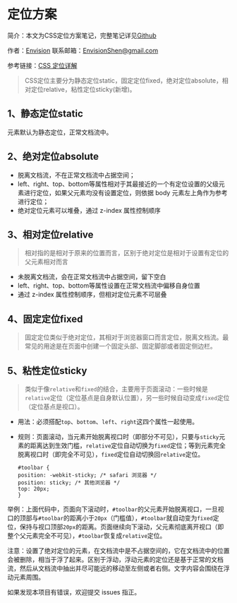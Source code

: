 # 定位方案

简介：本文为CSS定位方案笔记，完整笔记详见[Github](https://github.com/MrEnvision/Front-end_learning_notes)

作者：[Envision](https://github.com/MrEnvision) 联系邮箱：[EnvisionShen@gmail.com](mailto:EnvisionShen@gmail.com)

参考链接：[CSS 定位详解](http://www.ruanyifeng.com/blog/2019/11/css-position.html)

> CSS定位主要分为静态定位static，固定定位fixed，绝对定位absolute，相对定位relative，粘性定位sticky\(新增\)。

## 1、静态定位static

元素默认为静态定位，正常文档流中。

## 2、绝对定位absolute

* 脱离文档流，不在正常文档流中占据空间；
* left、right、top、bottom等属性相对于其最接近的一个有定位设置的父级元素进行定位，如果父元素均没有设置定位，则依据 body 元素左上角作为参考进行定位；
* 绝对定位元素可以堆叠，通过 z-index 属性控制顺序

## 3、相对定位relative

> 相对指的是相对于原来的位置而言，区别于绝对定位是相对于设置有定位的父元素相对而言

* 未脱离文档流，会在正常文档流中占据空间，留下空白
* left、right、top、bottom等属性设置在正常文档流中偏移自身位置
* 通过 z-index 属性控制顺序，但相对定位元素不可层叠

## 4、固定定位fixed

> 固定定位类似于绝对定位，其相对于浏览器窗口而言定位，脱离文档流。最常见的用途是在页面中创建一个固定头部、固定脚部或者固定侧边栏。

## 5、粘性定位sticky

> 类似于像`relative`和`fixed`的结合，主要用于页面滚动：一些时候是`relative`定位（定位基点是自身默认位置），另一些时候自动变成`fixed`定位（定位基点是视口）。

* 用法：必须搭配`top`、`bottom`、`left`、`right`这四个属性一起使用。
* 规则：页面滚动，当元素开始脱离视口时（即部分不可见），只要与`sticky`元素的距离达到生效门槛，`relative`定位自动切换为`fixed`定位；等到元素完全脱离视口时（即完全不可见），`fixed`定位自动切换回`relative`定位。

  ```text
  #toolbar {
  position: -webkit-sticky; /* safari 浏览器 */
  position: sticky; /* 其他浏览器 */
  top: 20px;
  }
  ```

举例：上面代码中，页面向下滚动时，`#toolbar`的父元素开始脱离视口，一旦视口的顶部与`#toolbar`的距离小于`20px`（门槛值），`#toolbar`就自动变为`fixed`定位，保持与视口顶部`20px`的距离。页面继续向下滚动，父元素彻底离开视口（即整个父元素完全不可见），`#toolbar`恢复成`relative`定位。

注意：设置了绝对定位的元素，在文档流中是不占据空间的，它在文档流中的位置会被删除，相当于浮了起来。区别于浮动，浮动元素的定位还是基于正常的文档流，然后从文档流中抽出并尽可能远的移动至左侧或者右侧。文字内容会围绕在浮动元素周围。

如果发现本项目有错误，欢迎提交 issues 指正。

